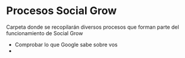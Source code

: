 # Procesos Social Grow
Carpeta donde se recopilarán diversos procesos que forman parte del funcionamiento de Social Grow
- Comprobar lo que Google sabe sobre vos
- 
